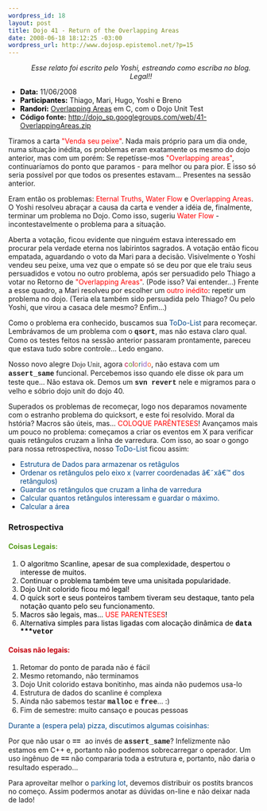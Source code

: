 ```yaml
--- 
wordpress_id: 18
layout: post
title: Dojo 41 - Return of the Overlapping Areas
date: 2008-06-18 18:12:25 -03:00
wordpress_url: http://www.dojosp.epistemol.net/?p=15
---
```

<p style="padding-left: 30px; text-align: center;"><em>Esse relato foi escrito pelo Yoshi, estreando como escriba no blog. Legal!!</em></p>

<ul>
	<li><span style="color: #000000;"><strong>Data:</strong></span> 11/06/2008</li>
	<li><span style="color: #000000;"><strong>Participantes:</strong></span> Thiago, Mari, Hugo, Yoshi e Breno</li>
	<li><strong><span style="color: #000000;">Randori:</span></strong> <a href="http://icpcres.ecs.baylor.edu/onlinejudge/index.php?option=com_onlinejudge&amp;Itemid=8&amp;category=11&amp;page=show_problem&amp;problem=875">Overlapping Areas</a> em C, com o Dojo Unit Test</li>
	<li><strong>Código fonte:</strong> <a href="http://dojo_sp.googlegroups.com/web/41-OverlappingAreas.zip">http://dojo_sp.googlegroups.com/web/41-OverlappingAreas.zip</a></li>
</ul>
Tiramos a carta <span style="color: #ff0000;">"Venda seu peixe"</span>. Nada mais próprio para um dia onde, numa situação inédita, os problemas eram exatamente os mesmo do dojo anterior, mas com um porém: Se repetísse-mos <span style="color: #ff0000;">"Overlapping areas"</span>, continuaríamos do ponto que paramos - para melhor ou para pior. E isso só seria possível por que todos os presentes estavam... Presentes na sessão anterior.

Eram então os problemas: <span style="color: #ff0000;">Eternal Truths</span>, <span style="color: #ff0000;">Water Flow</span> e <span style="color: #ff0000;">Overlapping Areas</span>.
O Yoshi resolveu abraçar a causa da carta e vender a idéia de, finalmente, terminar um problema no Dojo. Como isso, sugeriu <span style="color: #ff0000;">Water Flow</span> - incontestavelmente o problema para a situação.

Aberta a votação, ficou evidente que ninguém estava interessado em procurar pela verdade eterna nos labirintos sagrados. A votação então ficou empatada, aguardando o voto da Mari para a decisão. Visivelmente o Yoshi vendeu seu peixe, uma vez que o empate só se deu por que ele traiu seus persuadidos e votou no outro problema, após ser persuadido pelo Thiago a votar no Retorno de <span style="color: #ff0000;">"Overlapping Areas"</span>. (Pode isso? Vai entender...) Frente a esse quadro, a Mari resolveu por escolher um <span style="color: #ff0000;">outro inédito</span>: repetir um problema no dojo. (Teria ela também sido persuadida pelo Thiago? Ou pelo Yoshi, que virou a casaca dele mesmo? Enfim...)

Como o problema era conhecido, buscamos sua <span style="color: #004586;">ToDo-List</span> para recomeçar. Lembrávamos de um problema com o <span style="font-family: Courier New,monospace;"><strong>qsort</strong></span>, mas não estava claro qual. Como os testes feitos na sessão anterior passaram prontamente, pareceu que estava tudo sobre controle... Ledo engano.

Nosso novo alegre <span style="font-family: Times New Roman,serif;"><span>Dojo Unit</span></span>, agora <span style="color: #b80047;">c</span><span style="color: #579d1c;">o</span><span style="color: #660066;">l</span><span style="color: #cc6633;">o</span><span style="color: #008080;">r</span><span style="color: #6b4794;">i</span><span style="color: #9966cc;">d</span><span style="color: #ff6633;">o</span>, não estava com um <span style="font-family: Courier New,monospace;"><strong>assert_same</strong></span> funcional. Percebemos isso quando ele disse ok para um teste que... Não estava ok. Demos um <span style="font-family: Courier New,monospace;"><strong>svn revert</strong></span> nele e migramos para o velho e sóbrio dojo unit do dojo 40.

Superados os problemas de recomeçar, logo nos deparamos novamente com o estranho problema do quicksort, e este foi resolvido. Moral da hstória? Macros são úteis, mas... <span style="color: #ff0000;">COLOQUE PARÊNTESES</span>! Avançamos mais um pouco no problema: começamos a criar os eventos em X para verificar quais retângulos cruzam a linha de varredura. Com isso, ao soar o gongo para nossa retrospectiva, nosso <span style="color: #004586;">ToDo-List</span> ficou assim:
<ul>
	<li><span style="color: #004586;">Estrutura de Dados para armazenar os 	retâgulos</span></li>
	<li><span style="color: #004586;">Ordenar os retângulos pelo eixo x 	(varrer coordenadas â€˜xâ€™ dos retângulos)</span></li>
	<li><span style="color: #004586;">Guardar os retângulos que cruzam 	a linha de varredura</span></li>
	<li><span style="color: #004586;">Calcular quantos retângulos 	interessam e guardar o máximo.</span></li>
	<li><span style="color: #004586;">Calcular a área</span></li>
</ul>
<h3>Retrospectiva</h3>
<h4><span style="color: #579d1c;">Coisas Legais:</span></h4>
<ol>
	<li><span style="color: #000000;">O algoritmo Scanline, apesar de sua complexidade, despertou o interesse de muitos.</span></li>
	<li><span style="color: #000000;">Continuar o problema também teve uma unisitada popularidade.</span></li>
	<li><span style="color: #000000;">Dojo Unit colorido ficou mó legal!</span></li>
	<li><span style="color: #000000;">O quick sort e seus ponteiros tambem tiveram seu destaque, tanto pela notação quanto pelo 	seu funcionamento.</span></li>
	<li><span style="color: #000000;">Macros são legais, mas... <span style="color: #ff0000;">USE 	PARENTESES</span>!</span></li>
	<li><span style="color: #000000;">Alternativa simples para listas ligadas com alocação dinâmica de <span style="font-family: Courier New,monospace;"><strong>data 	***vetor</strong></span></span></li>
</ol>
<h4><span style="color: #c5000b;">Coisas não legais:</span></h4>
<ol>
	<li>Retomar do ponto de parada não é fácil</li>
	<li>Mesmo retomando, não terminamos</li>
	<li>Dojo Unit colorido estava bonitinho, mas ainda não 	pudemos usa-lo</li>
	<li>Estrutura de dados do scanline é complexa</li>
	<li>Ainda não sabemos testar <span style="font-family: Courier New,monospace;"><strong>malloc</strong></span> e <span style="font-family: Courier New,monospace;"><strong>free</strong></span>... :)</li>
	<li>Fim de semestre: muito cansaço e poucas pessoas</li>
</ol>
<span style="color: #004586;">Durante a (espera pela) pizza, discutimos algumas coisinhas:</span>

Por que não usar o <span style="font-family: Courier New,monospace;"><strong>== </strong></span>ao invés de <span style="font-family: Courier New,monospace;"><strong>assert_same</strong></span>? Infelizmente não estamos em C++ e, portanto não podemos sobrecarregar o operador. Um uso ingênuo de <span style="font-family: Courier New,monospace;"><strong>==</strong></span> não compararia toda a estrutura e, portanto, não daria o resultado esperado...

Para aproveitar melhor o <span style="color: #004586;">parking lot</span>, devemos distribuir os postits brancos no começo. Assim podermos anotar as dúvidas on-line e não deixar nada de lado!
